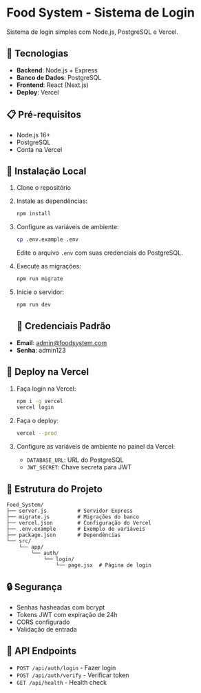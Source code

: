 # Food System - Sistema de Login

Sistema de login simples com Node.js, PostgreSQL e Vercel.

## 🚀 Tecnologias

- **Backend**: Node.js + Express
- **Banco de Dados**: PostgreSQL
- **Frontend**: React (Next.js)
- **Deploy**: Vercel

## 📋 Pré-requisitos

- Node.js 16+
- PostgreSQL
- Conta na Vercel

## 🔧 Instalação Local

1. Clone o repositório
2. Instale as dependências:
   ```bash
   npm install
   ```

3. Configure as variáveis de ambiente:
   ```bash
   cp .env.example .env
   ```
   Edite o arquivo `.env` com suas credenciais do PostgreSQL.

4. Execute as migrações:
   ```bash
   npm run migrate
   ```

5. Inicie o servidor:
   ```bash
   npm run dev
   ```
   ## 🔐 Credenciais Padrão

- **Email**: admin@foodsystem.com
- **Senha**: admin123

## 🚀 Deploy na Vercel

1. Faça login na Vercel:
   ```bash
   npm i -g vercel
   vercel login
   ```

2. Faça o deploy:
   ```bash
   vercel --prod
   ```

3. Configure as variáveis de ambiente no painel da Vercel:
   - `DATABASE_URL`: URL do PostgreSQL
   - `JWT_SECRET`: Chave secreta para JWT

## 📁 Estrutura do Projeto

```
Food_System/
├── server.js          # Servidor Express
├── migrate.js         # Migrações do banco
├── vercel.json        # Configuração do Vercel
├── .env.example       # Exemplo de variáveis
├── package.json       # Dependências
└── src/
    └── app/
        └── auth/
            └── login/
                └── page.jsx  # Página de login
```

## 🔒 Segurança

- Senhas hasheadas com bcrypt
- Tokens JWT com expiração de 24h
- CORS configurado
- Validação de entrada

## 📝 API Endpoints

- `POST /api/auth/login` - Fazer login
- `POST /api/auth/verify` - Verificar token
- `GET /api/health` - Health check

